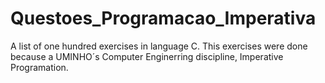# Questoes_Programacao_Imperativa
A list of one hundred exercises in language C. This exercises were done because a UMINHO´s Computer Enginerring discipline, Imperative Programation.
